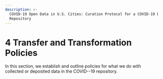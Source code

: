 ```yaml
---
description: >-
  COVID-19 Open Data in U.S. Cities: Curation Protocol for a COVID-19 Data
  Repository
---
```


# 4 Transfer and Transformation Policies

In this section, we establish and outline policies for what we do with collected or deposited data in the COVID--19 repository.

